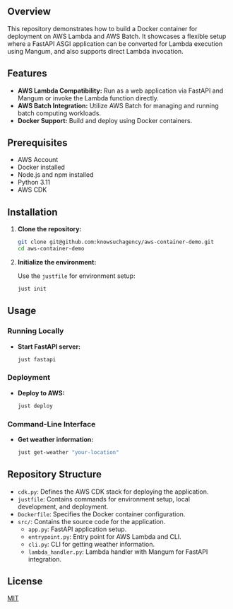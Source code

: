 ## Overview

This repository demonstrates how to build a Docker container for deployment on AWS Lambda and AWS Batch. It showcases a flexible setup where a FastAPI ASGI application can be converted for Lambda execution using Mangum, and also supports direct Lambda invocation.

## Features

- **AWS Lambda Compatibility:** Run as a web application via FastAPI and Mangum or invoke the Lambda function directly.
- **AWS Batch Integration:** Utilize AWS Batch for managing and running batch computing workloads.
- **Docker Support:** Build and deploy using Docker containers.

## Prerequisites

- AWS Account
- Docker installed
- Node.js and npm installed
- Python 3.11
- AWS CDK

## Installation

1. **Clone the repository:**

   ```bash
   git clone git@github.com:knowsuchagency/aws-container-demo.git
   cd aws-container-demo
   ```

2. **Initialize the environment:**

   Use the `justfile` for environment setup:

   ```bash
   just init
   ```

## Usage

### Running Locally

- **Start FastAPI server:**

  ```bash
  just fastapi
  ```

### Deployment

- **Deploy to AWS:**

  ```bash
  just deploy
  ```

### Command-Line Interface

- **Get weather information:**

  ```bash
  just get-weather "your-location"
  ```

## Repository Structure

- `cdk.py`: Defines the AWS CDK stack for deploying the application.
- `justfile`: Contains commands for environment setup, local development, and deployment.
- `Dockerfile`: Specifies the Docker container configuration.
- `src/`: Contains the source code for the application.
  - `app.py`: FastAPI application setup.
  - `entrypoint.py`: Entry point for AWS Lambda and CLI.
  - `cli.py`: CLI for getting weather information.
  - `lambda_handler.py`: Lambda handler with Mangum for FastAPI integration.


## License

[MIT](LICENSE)
